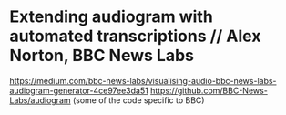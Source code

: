 # Extending audiogram with automated transcriptions // Alex Norton, BBC News Labs




https://medium.com/bbc-news-labs/visualising-audio-bbc-news-labs-audiogram-generator-4ce97ee3da51 
https://github.com/BBC-News-Labs/audiogram (some of the code specific to BBC) 